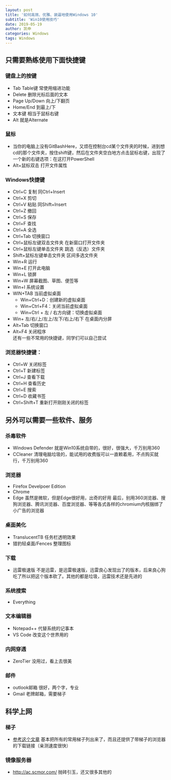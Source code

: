 ```yaml
---
layout: post
title: '如何高效、优雅、装逼地使用Windows 10'
subtitle: 'Win10使用技巧'
date: 2019-05-19
author: 凯申
categories: Windows
tags: Windows
---
```

## 只需要熟练使用下面快捷键  

### 键盘上的按键  
+ Tab Table键 常使用缩进功能  
+ Delete 删除光标后面的文本  
+ Page Up/Down 向上/下翻页  
+ Home/End 到最上/下  
+ 文本键 相当于鼠标右键  
+ Alt 就是Alternate  

### 鼠标
+ 当你的电脑上没有GitBashHere，又烦在控制台cd某个文件夹的时候，进到想cd的那个文件夹，按住shift键，然后在文件夹空白地方点击鼠标右键，出现了一个新的右键选项：在这打开PowerShell
+ Alt+鼠标双击 打开文件属性

### Windows快捷键  
+ Ctrl+C 复制 同Ctrl+Insert  
+ Ctrl+X 剪切  
+ Ctrl+V 粘贴 同Shift+Insert  
+ Ctrl+Z 撤回  
+ Ctrl+S 保存  
+ Ctrl+F 查找  
+ Ctrl+A 全选  
+ Ctrl+Tab 切换窗口  
+ Ctrl+鼠标左键双击文件夹 在新窗口打开文件夹  
+ Ctrl+鼠标左键单击文件夹  跳选（反选）文件夹  
+ Shift+鼠标左键单击文件夹 区间多选文件夹  
+ Win+R 运行  
+ Win+E 打开此电脑  
+ Win+L 锁屏  
+ Win+W 屏幕截图、草图、便签等  
+ Win+I 系统设置  
+ WIN+TAB 当前虚拟桌面
    + Win+Ctrl+D：创建新的虚拟桌面
    + Win+Ctrl+F4：关闭当前虚拟桌面
    + Win+Ctrl + 左 / 右方向键：切换虚拟桌面
+ Win+ 左/右/上/左上/左下/右上/右下 在桌面内分屏
+ Alt+Tab 切换窗口  
+ Alt+F4 关闭程序   
还有一些不常用的快捷键，同学们可以自己尝试  

### 浏览器快捷键：  
+ Ctrl+W 关闭标签  
+ Ctrl+T 新建标签  
+ Ctrl+J 查看下载  
+ Ctrl+H 查看历史  
+ Ctrl+E 搜索  
+ Ctrl+D 收藏书签
+ Ctrl+Shift+T 重新打开刚刚关闭的标签  

## 另外可以需要一些软件、服务
### 杀毒软件
+ Windows Defender 就是Win10系统自带的，很好，很强大，千万别用360
+ CCleaner 清理电脑垃圾的，能试用的收费版可以一直赖着用，不点购买就行，千万别用360

### 浏览器
+ Firefox Develpoer Edition
+ Chrome
+ Edge 虽然是微软，但是Edge很好用，出奇的好用
最后，别用360浏览器、搜狗浏览器、腾讯浏览器、百度浏览器、等等各式各样的chromium内核捆绑了小广告的浏览器

### 桌面美化
+ TranslucentTB 任务栏透明效果
+ 猎豹轻桌面/Fences 整理图标

### 下载
+ 迅雷极速版 不是迅雷，是迅雷极速版，迅雷良心发现出了的版本，后来良心狗吃了所以把这个版本砍了。其他的都是垃圾，迅雷技术还是先进的   

### 系统搜索
+ Everything

### 文本编辑器
+ Notepad++ 代替系统的记事本
+ VS Code 改变这个世界用的

### 内网穿透
+ ZeroTier 没用过，看上去很美

### 邮件
+ outlook邮箱 很好，两个字，专业
+ Gmail 老牌邮箱，需要梯子

## 科学上网

### 梯子
+ [参考这个文章](https://github.com/Alvin9999/new-pac/wiki) 基本把所有的常用梯子列出来了，而且还提供了带梯子的浏览器的下载链接（亲测速度很快）

### 镜像服务器
+ <http://ac.scmor.com/> 抛砖引玉，还又很多其他的

